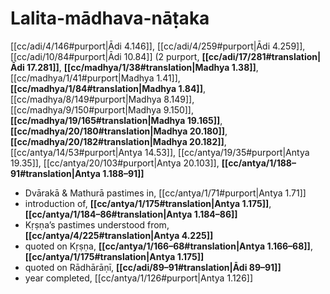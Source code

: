 # Lalita-mādhava-nāṭaka

[[cc/adi/4/146#purport|Ādi 4.146]], [[cc/adi/4/259#purport|Ādi 4.259]], [[cc/adi/10/84#purport|Ādi 10.84]] (2 purport, **[[cc/adi/17/281#translation|Ādi 17.281]]**, **[[cc/madhya/1/38#translation|Madhya 1.38]]**, [[cc/madhya/1/41#purport|Madhya 1.41]], **[[cc/madhya/1/84#translation|Madhya 1.84]]**, [[cc/madhya/8/149#purport|Madhya 8.149]], [[cc/madhya/9/150#purport|Madhya 9.150]], **[[cc/madhya/19/165#translation|Madhya 19.165]]**, **[[cc/madhya/20/180#translation|Madhya 20.180]]**, **[[cc/madhya/20/182#translation|Madhya 20.182]]**, [[cc/antya/14/53#purport|Antya 14.53]], [[cc/antya/19/35#purport|Antya 19.35]], [[cc/antya/20/103#purport|Antya 20.103]], **[[cc/antya/1/188–91#translation|Antya 1.188–91]]**

* Dvārakā & Mathurā pastimes in, [[cc/antya/1/71#purport|Antya 1.71]]
* introduction of, **[[cc/antya/1/175#translation|Antya 1.175]]**, **[[cc/antya/1/184–86#translation|Antya 1.184–86]]**
* Kṛṣṇa’s pastimes understood from, **[[cc/antya/4/225#translation|Antya 4.225]]**
* quoted on Kṛṣṇa, **[[cc/antya/1/166–68#translation|Antya 1.166–68]]**, **[[cc/antya/1/175#translation|Antya 1.175]]**
* quoted on Rādhārāṇī, **[[cc/adi/89–91#translation|Ādi 89–91]]**
* year completed, [[cc/antya/1/126#purport|Antya 1.126]]
